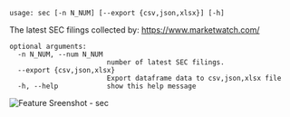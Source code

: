 ```text
usage: sec [-n N_NUM] [--export {csv,json,xlsx}] [-h]
```

The latest SEC filings collected by: https://www.marketwatch.com/
```
optional arguments:
  -n N_NUM, --num N_NUM
                        number of latest SEC filings.
  --export {csv,json,xlsx}
                        Export dataframe data to csv,json,xlsx file
  -h, --help            show this help message
```

<img size="1400" alt="Feature Sreenshot - sec" src="https://user-images.githubusercontent.com/85772166/140877885-538a7a00-a40d-46d2-88fe-7d13bd101ae8.png">
